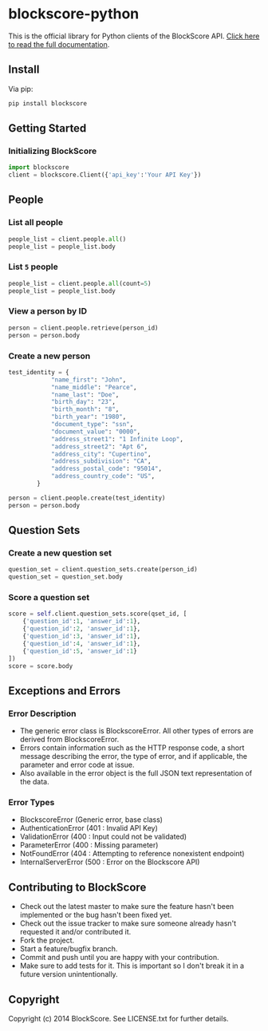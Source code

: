 # blockscore-python

This is the official library for Python clients of the BlockScore API. [Click here to read the full documentation](https://manage.blockscore.com/docs).

## Install

Via pip:

```sh
pip install blockscore
```

## Getting Started

### Initializing BlockScore

```python
import blockscore
client = blockscore.Client({'api_key':'Your API Key'})
```

## People

### List all people

```python
people_list = client.people.all()
people_list = people_list.body
```

### List `5` people

```python
people_list = client.people.all(count=5)
people_list = people_list.body
```

### View a person by ID

```python
person = client.people.retrieve(person_id)
person = person.body
```

### Create a new person

```python
test_identity = {
            "name_first": "John",
            "name_middle": "Pearce",
            "name_last": "Doe",
            "birth_day": "23",
            "birth_month": "8",
            "birth_year": "1980",
            "document_type": "ssn",
            "document_value": "0000",
            "address_street1": "1 Infinite Loop",
            "address_street2": "Apt 6",
            "address_city": "Cupertino",
            "address_subdivision": "CA",
            "address_postal_code": "95014",
            "address_country_code": "US",
        }

person = client.people.create(test_identity)
person = person.body
```

## Question Sets

### Create a new question set

```python
question_set = client.question_sets.create(person_id)
question_set = question_set.body
```

### Score a question set

```python
score = self.client.question_sets.score(qset_id, [
	{'question_id':1, 'answer_id':1},
	{'question_id':2, 'answer_id':1},
	{'question_id':3, 'answer_id':1},
	{'question_id':4, 'answer_id':1},
	{'question_id':5, 'answer_id':1}
])
score = score.body
```

## Exceptions and Errors

### Error Description

* The generic error class is BlockscoreError. All other types of errors are derived from BlockscoreError.
* Errors contain information such as the HTTP response code, a short message describing the error, the type of error, and if applicable, the parameter and error code at issue.
* Also available in the error object is the full JSON text representation of the data.

### Error Types

* BlockscoreError (Generic error, base class)
* AuthenticationError (401 : Invalid API Key)
* ValidationError (400 : Input could not be validated)
* ParameterError (400 : Missing parameter)
* NotFoundError (404 : Attempting to reference nonexistent endpoint)
* InternalServerError (500 : Error on the Blockscore API)


## Contributing to BlockScore

* Check out the latest master to make sure the feature hasn't been implemented or the bug hasn't been fixed yet.
* Check out the issue tracker to make sure someone already hasn't requested it and/or contributed it.
* Fork the project.
* Start a feature/bugfix branch.
* Commit and push until you are happy with your contribution.
* Make sure to add tests for it. This is important so I don't break it in a future version unintentionally.

## Copyright

Copyright (c) 2014 BlockScore. See LICENSE.txt for
further details.
